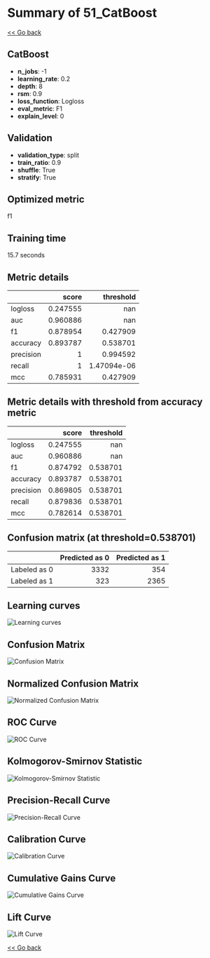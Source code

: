 # Summary of 51_CatBoost

[<< Go back](../README.md)


## CatBoost
- **n_jobs**: -1
- **learning_rate**: 0.2
- **depth**: 8
- **rsm**: 0.9
- **loss_function**: Logloss
- **eval_metric**: F1
- **explain_level**: 0

## Validation
 - **validation_type**: split
 - **train_ratio**: 0.9
 - **shuffle**: True
 - **stratify**: True

## Optimized metric
f1

## Training time

15.7 seconds

## Metric details
|           |    score |     threshold |
|:----------|---------:|--------------:|
| logloss   | 0.247555 | nan           |
| auc       | 0.960886 | nan           |
| f1        | 0.878954 |   0.427909    |
| accuracy  | 0.893787 |   0.538701    |
| precision | 1        |   0.994592    |
| recall    | 1        |   1.47094e-06 |
| mcc       | 0.785931 |   0.427909    |


## Metric details with threshold from accuracy metric
|           |    score |   threshold |
|:----------|---------:|------------:|
| logloss   | 0.247555 |  nan        |
| auc       | 0.960886 |  nan        |
| f1        | 0.874792 |    0.538701 |
| accuracy  | 0.893787 |    0.538701 |
| precision | 0.869805 |    0.538701 |
| recall    | 0.879836 |    0.538701 |
| mcc       | 0.782614 |    0.538701 |


## Confusion matrix (at threshold=0.538701)
|              |   Predicted as 0 |   Predicted as 1 |
|:-------------|-----------------:|-----------------:|
| Labeled as 0 |             3332 |              354 |
| Labeled as 1 |              323 |             2365 |

## Learning curves
![Learning curves](learning_curves.png)
## Confusion Matrix

![Confusion Matrix](confusion_matrix.png)


## Normalized Confusion Matrix

![Normalized Confusion Matrix](confusion_matrix_normalized.png)


## ROC Curve

![ROC Curve](roc_curve.png)


## Kolmogorov-Smirnov Statistic

![Kolmogorov-Smirnov Statistic](ks_statistic.png)


## Precision-Recall Curve

![Precision-Recall Curve](precision_recall_curve.png)


## Calibration Curve

![Calibration Curve](calibration_curve_curve.png)


## Cumulative Gains Curve

![Cumulative Gains Curve](cumulative_gains_curve.png)


## Lift Curve

![Lift Curve](lift_curve.png)



[<< Go back](../README.md)
